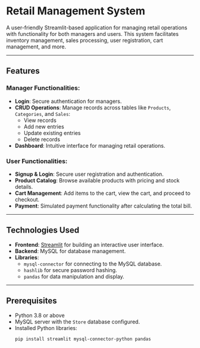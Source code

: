 # Retail Management System

A user-friendly Streamlit-based application for managing retail operations with functionality for both managers and users. This system facilitates inventory management, sales processing, user registration, cart management, and more.

---

## Features

### Manager Functionalities:
- **Login**: Secure authentication for managers.
- **CRUD Operations**: Manage records across tables like `Products`, `Categories`, and `Sales`:
  - View records
  - Add new entries
  - Update existing entries
  - Delete records
- **Dashboard**: Intuitive interface for managing retail operations.

### User Functionalities:
- **Signup & Login**: Secure user registration and authentication.
- **Product Catalog**: Browse available products with pricing and stock details.
- **Cart Management**: Add items to the cart, view the cart, and proceed to checkout.
- **Payment**: Simulated payment functionality after calculating the total bill.

---

## Technologies Used
- **Frontend**: [Streamlit](https://streamlit.io/) for building an interactive user interface.
- **Backend**: MySQL for database management.
- **Libraries**:
  - `mysql-connector` for connecting to the MySQL database.
  - `hashlib` for secure password hashing.
  - `pandas` for data manipulation and display.

---

## Prerequisites

- Python 3.8 or above
- MySQL server with the `Store` database configured.
- Installed Python libraries:
  ```bash
  pip install streamlit mysql-connector-python pandas

